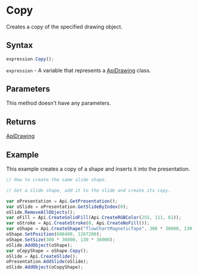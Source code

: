 # Copy

Creates a copy of the specified drawing object.

## Syntax

```javascript
expression.Copy();
```

`expression` - A variable that represents a [ApiDrawing](../ApiDrawing.md) class.

## Parameters

This method doesn't have any parameters.

## Returns

[ApiDrawing](../../ApiDrawing/ApiDrawing.md)

## Example

This example creates a copy of a shape and inserts it into the presentation.

```javascript editor-pptx
// How to create the same slide shape.

// Get a slide shape, add it to the slide and create its copy.

var oPresentation = Api.GetPresentation();
var oSlide = oPresentation.GetSlideByIndex(0);
oSlide.RemoveAllObjects();
var oFill = Api.CreateSolidFill(Api.CreateRGBColor(255, 111, 61));
var oStroke = Api.CreateStroke(0, Api.CreateNoFill());
var oShape = Api.CreateShape("flowChartMagneticTape", 300 * 36000, 130 * 36000, oFill, oStroke);
oShape.SetPosition(608400, 1267200);
oShape.SetSize(300 * 36000, 130 * 36000);
oSlide.AddObject(oShape);
var oCopyShape = oShape.Copy();
oSlide = Api.CreateSlide();
oPresentation.AddSlide(oSlide);
oSlide.AddObject(oCopyShape);
```
